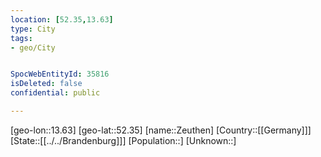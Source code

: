 ```yaml
---
location: [52.35,13.63]
type: City
tags:
- geo/City


SpocWebEntityId: 35816
isDeleted: false
confidential: public

---
```

[geo-lon::13.63]
[geo-lat::52.35]
[name::Zeuthen]
[Country::[[Germany]]]
[State::[[../../Brandenburg]]]
[Population::]
[Unknown::]

